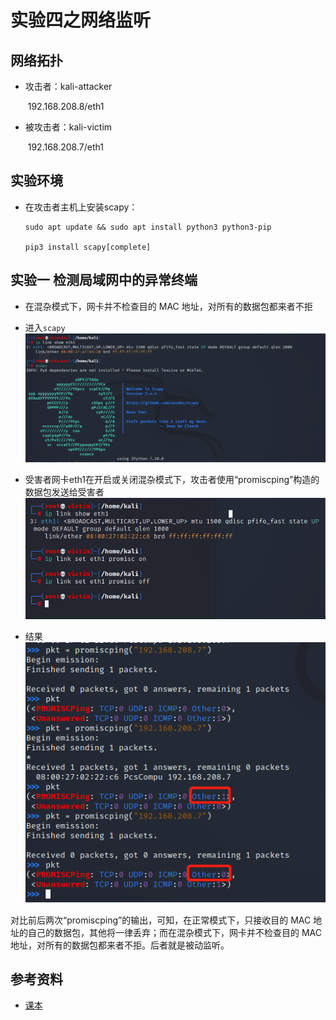 # 实验四之网络监听

## 网络拓扑


- 攻击者：kali-attacker

  ​  192.168.208.8/eth1

- 被攻击者：kali-victim

  ​  192.168.208.7/eth1



## 实验环境

- 在攻击者主机上安装scapy：

  ```
  sudo apt update && sudo apt install python3 python3-pip
  
  pip3 install scapy[complete]
  ```

## 实验一 检测局域网中的异常终端
- 在混杂模式下，网卡并不检查目的 MAC 地址，对所有的数据包都来者不拒
- 进入`scapy`
![](./img/1.png)

  
- 受害者网卡eth1在开启或关闭混杂模式下，攻击者使用“promiscping”构造的数据包发送给受害者
![](./img/2.png)

- 结果
![](./img/3.png)

对比前后两次“promiscping”的输出，可知，在正常模式下，只接收目的 MAC 地址的自己的数据包，其他将一律丢弃；而在混杂模式下，网卡并不检查目的 MAC 地址，对所有的数据包都来者不拒。后者就是被动监听。


## 参考资料

- [课本](https://c4pr1c3.github.io/cuc-ns/chap0x04/exp.html)


  
